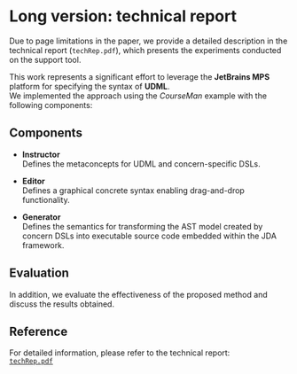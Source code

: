 # Long version: technical report 

Due to page limitations in the paper, we provide a detailed description in the technical report (`techRep.pdf`), which presents the experiments conducted on the support tool.

This work represents a significant effort to leverage the **JetBrains MPS** platform for specifying the syntax of **UDML**.  
We implemented the approach using the *CourseMan* example with the following components:

## Components

- **Instructor**  
  Defines the metaconcepts for UDML and concern-specific DSLs.  

- **Editor**  
  Defines a graphical concrete syntax enabling drag-and-drop functionality.  

- **Generator**  
  Defines the semantics for transforming the AST model created by concern DSLs into executable source code embedded within the JDA framework.  

## Evaluation
In addition, we evaluate the effectiveness of the proposed method and discuss the results obtained.

## Reference
For detailed information, please refer to the technical report:  
[`techRep.pdf`](./techRep.pdf)


